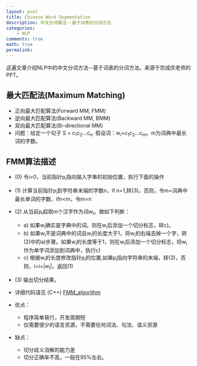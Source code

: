 ```yaml
---
layout: post
title: Chinese Word Segmentation
description: 中文分词算法--基于词表的分词方法
categories:
    - NLP
comments: true
math: true
permalink: 
---
```


这遍文章介绍NLP中的中文分词方法--基于词表的分词方法。来源于宗成庆老师的PPT。

## 最大匹配法(Maximum Matching)

* 正向最大匹配算法(Forward MM, FMM)
* 逆向最大匹配算法(Backward MM, BMM)
* 双向最大匹配算法(Bi-directional MM)
* 问题：给定一个句子 S = c<sub>1</sub>c<sub>2</sub>...c<sub>n</sub>. 假设词：w<sub>i</sub>=c<sub>1</sub>c<sub>2</sub>...c<sub>m</sub>。m为词典中最长词的字数。

## FMM算法描述
* (0) 令i=0，当前指针p<sub>i</sub>指向输入字串的初始位置，执行下面的操作
* (1) 计算当前指针p<sub>i</sub>到字符串末端的字数n，if n=1,转(3)。否则，令m=词典中最长单词的字数，ifn<m，令m=n
* (2) 从当前p<sub>i</sub>起取m个汉字作为词w<sub>i</sub>。做如下判断：
	*  a) 如果w<sub>i</sub>确实是字典中的词。则在w<sub>i</sub>后添加一个切分标志，转c)。
	*  b) 如果w<sub>i</sub>不是词典中的词且w<sub>i</sub>的长度大于1，将w<sub>i</sub>的右端去掉一个字，转(2)中的a)步骤。如果w<sub>i</sub>的长度等于1，则在w<sub>i</sub>后添加一个切分标志，将w<sub>i</sub>作为单字词添加到词典中，执行c)
	*  c) 根据w<sub>i</sub>的长度修改指针p<sub>i</sub>的位置,如果p<sub>i</sub>指向字符串的末端，转(3)，否则，i=i+\|w<sub>i</sub>\|，返回(1)
* (3) 输出切分结果。

* 详细代码请见	(C++) [FMM_algorithm](https://github.com/weiWANG881108/NLP/tree/master/tokenize "FMM_algorithm")

* 优点：
	* 程序简单易行，开发周期短
	* 仅需要很少的语言资源，不需要任何词法、句法、语义资源
* 缺点：
	* 切分歧义消解的能力差
	* 切分正确率不高，一般在95%左右。

